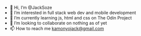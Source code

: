 - 👋 Hi, I’m @JackSoze
- 👀 I’m interested in full stack web dev and mobile development
- 🌱 I’m currently learning js, html and css on The Odin Project
- 💞️ I’m looking to collaborate on nothing as of yet
- 📫 How to reach me kamonyojack@gmail.com

<!---
JackSoze/JackSoze is a ✨ special ✨ repository because its `README.md` (this file) appears on your GitHub profile.
You can click the Preview link to take a look at your changes.
--->
